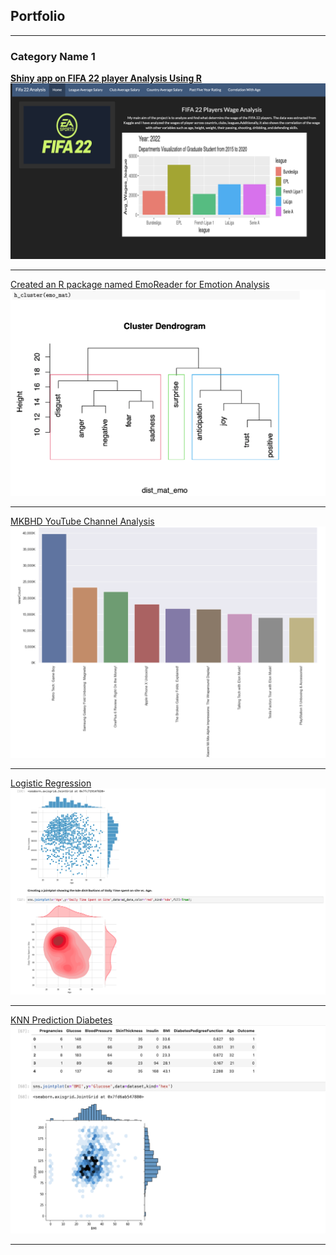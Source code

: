 ## Portfolio

---

### Category Name 1 

**[Shiny app on FIFA 22 player Analysis Using R](https://roshanshrestha.shinyapps.io/R_project/?_ga=2.224630290.903187739.1650071384-1388074096.1650071384/)
<img src="/assets/img/FIFA22.png?raw=true"/>**

---

[Created an R package named EmoReader for Emotion Analysis](https://github.com/casirose/EmoReader)
<img src="/assets/img/Rpackage.png?raw=true"/>

---

[MKBHD YouTube Channel Analysis](https://github.com/casirose/casirose.github.io/blob/main/docs/YouTubeAPI.ipynb)
<img src="/assets/img/YouTube.png?raw=true"/>

---

[Logistic Regression](https://github.com/casirose/casirose.github.io/blob/main/docs/Logistic%20Regression%20Project.ipynb)
<img src="/assets/img/Logistic Regression.png?raw=true"/>

---

[KNN Prediction Diabetes](https://github.com/casirose/casirose.github.io/blob/main/docs/Diabetes-KNN-Prediction.ipynb)
<img src="/assets/img/Diabetes-KNN-Prediction.png?raw=true"/>

---
